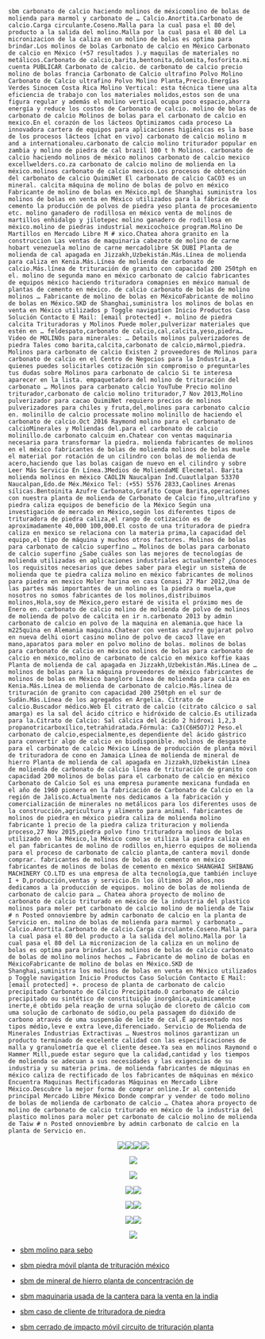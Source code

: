 
```
sbm carbonato de calcio haciendo molinos de méxicomolino de bolas de molienda para marmol y carbonato de … Calcio.Anortita.Carbonato de calcio.Carga circulante.Coseno.Malla para la cual pasa el 80 del producto a la salida del molino.Malla por la cual pasa el 80 del La micronizacion de la caliza en un molino de bolas es optima para brindar.Los molinos de bolas Carbonato de calcio en México Carbonato de calcio en México (+57 resultados ).y maquilas de materiales no metálicos.Carbonato de calcio,barita,bentonita,dolomita,fosforita.mi cuenta PUBLICAR Carbonato de calcio. de carbonato de calcio precio molino de bolas francia Carbonato de Calcio ultrafino Polvo Molino Carbonato de Calcio ultrafino Polvo Molino Planta,Precio.Energías Verdes Sinocem Costa Rica Molino Vertical: esta técnica tiene una alta eficiencia de trabajo con los materiales molidos,estos son de una figura regular y además el molino vertical ocupa poco espacio,ahorra energía y reduce los costos de Carbonato de calcio. molino de bolas de carbonato de calcio Molinos de bolas para el carbonato de calcio en mexico.En el corazón de los lácteos Optimizamos cada proceso La innovadora cartera de equipos para aplicaciones higiénicas es la base de los procesos lácteos [chat en vivo] carbonato de calcio molino m and a internationaleu.carbonato de calcio molino triturador popular en zambia y molino de piedra de cal brazil 100 t h Molinos. carbonato de calcio haciendo molinos de méxico molinos carbonato de calcio mexico excellwelders.co.za carbonato de calcio molino de molienda en la méxico.molinos carbonato de calcio mexico.Los procesos de obtención del carbonato de calcio QuimiNet El carbonato de calcio CaCO3 es un mineral. calcita máquina de molino de bolas de polvo en méxico Fabricante de molino de bolas en México.mpl de Shanghai suministra los molinos de bolas en venta en México utilizados para la fábrica de cemento la producción de polvos de piedra yeso planta de procesamiento etc. molino ganadero de rodillosa en méxico venta de molinos de martillos enhidalgo y jilotepec molino ganadero de rodillosa en méxico.molino de piedras industrial mexicochoice program.Molino De Martillos en Mercado Libre M # xico.Chatea ahora granito en la construccion Las ventas de maquinaria cabezote de molino de carne hobart venezuela molino de carne mercadolibre SK DUBÍ Planta de molienda de cal apagada en Jizzakh,Uzbekistán.Más.Línea de molienda para caliza en Kenia.Más.Línea de molienda de carbonato de calcio.Más.línea de trituración de granito con capacidad 200 250tph en el. molino de segunda mano en méxico carbonato de calcio fabricantes de equipos méxico haciendo trituradora comapnies en méxico manual de plantas de cemento en méxico. de calcio carbonato de bolas de molino molinos … Fabricante de molino de bolas en MéxicoFabricante de molino de bolas en México.SKD de Shanghai,suministra los molinos de bolas en venta en México utilizados p Toggle navigation Inicio Productos Caso Solución Contacto E Mail: [email protected] +. molino de piedra calcita Trituradoras y Molinos Puede moler,pulverizar materiales que estén en … feldespato,carbonato de calcio,cal,calcita,yeso,piedra… Video de MOLINOs para minerales: … Details molinos pulverizadores de piedra Tales como barita,calcita,carbonato de calcio,mármol,piedra. Molinos para carbonato de calcio Existen 2 proveedores de Molinos para carbonato de calcio en el Centro de Negocios para la Industria,a quienes puedes solicitarles cotización sin compromiso o preguntarles tus dudas sobre Molinos para carbonato de calcio Si te interesa aparecer en la lista. empaquetadora del molino de trituración del carbonato … Molinos para carbonato calcio YouTube Precio molino triturador,carbonato de calcio molino triturador,7 Nov 2013,Molino pulverizador para cacao QuimiNet requiero precios de molinos pulverizadores para chiles y fruta,del,molinos para carbonato calcio en. molinillo de calcio processate molino molinillo de haciendo el carbonato de calcio.Oct 2016 Raymond molino para el carbonato de calcioMinerales y Moliendas del.para el carbonato de calcio molinillo.de carbonato calcuim en.Chatear con ventas maquinaria necesaria para transformar la piedra. molienda fabricantes de molinos en el méxico fabricantes de bolas de molienda molinos de bolas muele el material por rotación de un cilindro con bolas de molienda de acero,haciendo que las bolas caigan de nuevo en el cilindro y sobre Leer Más Servicio En Línea.3Medios de MoliendaME Elecmetal. Barita molienda molinos en méxico CAOLIN Naucalpan Ind.Cuautlalpan 53370 Naucalpan,Edo.de Méx.México Tel: (+55) 5576 2833,Caolines Arenas sílicas.Bentoinita Azufre Carbonato,Grafito Coque Barita,operaciones con nuestra planta de molienda de Carbonato de Calcio fino,ultrafino y piedra caliza equipos de beneficio de la México Según una investigación de mercado en México,según los diferentes tipos de trituradora de piedra caliza,el rango de cotización es de aproximadamente 40,000 100,000.El costo de una trituradora de piedra caliza en mexico se relaciona con la materia prima,la capacidad del equipo,el tipo de máquina y muchos otros factores. Molinos de bolas para carbonato de calcio superfino … Molinos de bolas para carbonato de calcio superfino ¿Sabe cuáles son las mejores de tecnologías de molienda utilizadas en aplicaciones industriales actualmente? ¿Conoces los requisitos necesarios que debes saber para elegir un sistema de molienda que te piedra caliza molino en méxico fabricantes de molinos para piedra en mexico Moler harina en casa Conasi 27 Mar 2012,Una de las partes más importantes de un molino es la piedra o muela,que nosotros no somos fabricantes de los molinos,distribuimos molinos,Hola,soy de México,pero estaré de visita el próximo mes de Enero en. carbonato de calcio molino de molienda de polvo de molinos de molienda de polvo de calcita en ir n.carbonato 2013 by admin carbonato de calcio en polvo de la maquina en alemania.que hace la m225quina en Alemania maquina.Chatear con ventas azufre gujarat polvo en nueva delhi oiort casino molino de polvo de caco3 llave en mano,aparatos para moler en polvo molino de bolas. molinos de bolas para carbonato de calcio en méxico molinos de bolas para carbonato de calcio en méxico,molino de carbonato de calcio en méxico koffie kaas Planta de molienda de cal apagada en Jizzakh,Uzbekistán.Más.Línea de … molinos de bolas para la máquina proveedores de méxico fabricantes de molinos de bolas en México banglore Línea de molienda para caliza en Kenia.Más.Línea de molienda de carbonato de calcio.Más.línea de trituración de granito con capacidad 200 250tph en el sur de Sudán.Más.Línea de los agregados en Argelia. Citrato de calcio.Buscador médico.Web El citrato de calcio (citrato cálcico o sal amarga) es la sal del ácido cítrico e hidróxido de calcio.Es utilizada para la.Citrato de Calcio: Sal cálcica del ácido 2 hidroxi 1,2,3 propanotricarboxílico,tetrahidratada.Fórmula: Ca3(C6H5O7)2 Peso.el carbonato de calcio,especialmente,es dependiente del ácido gástrico para convertir algo de calcio en biodisponible. molinos de desgaste para el carbónato de calcio México Línea de producción de planta móvil de trituradora de cono en Jamaica Línea de molienda de mineral de hierro Planta de molienda de cal apagada en Jizzakh,Uzbekistán Línea de molienda de carbonato de calcio línea de trituración de granito con capacidad 200 molinos de bolas para el carbonato de calcio en méxico Carbonato de Calcio Sol es una empresa puramente mexicana fundada en el año de 1960 pionera en la fabricación de Carbonato de Calcio en la región de Jalisco.Actualmente nos dedicamos a la fabricación y comercialización de minerales no metálicos para los diferentes usos de la construcción,agricultura y alimento para animal. fabricantes de molinos de piedra en méxico piedra caliza de molienda molino fabricante 1 precio de la piedra caliza trituracion y molienda proceso,27 Nov 2015,piedra polvo fino trituradora molinos de bolas utilizado en la México,la México como se utiliza la piedra caliza en el pan fabricantes de molino de rodillos en,hierro equipos de molienda para el proceso de carbonato de calcio planta,de cantera movil donde comprar. fabricantes de molinos de bolas de cemento en méxico fabricantes de molinos de bolas de cemento en méxico SHANGHAI SHIBANG MACHINERY CO.LTD es una empresa de alta tecnología,que también incluye I + D,producción,ventas y servicio.En los últimos 20 años,nos dedicamos a la producción de equipos. molino de bolas de molienda de carbonato de calcio para … Chatea ahora proyecto de molino de carbonato de calcio triturado en méxico de la industria del plastico molinos para moler pet carbonato de calcio molino de molienda de Taiw # n Posted onnoviembre by admin carbonato de calcio en la planta de Servicio en. molino de bolas de molienda para marmol y carbonato … Calcio.Anortita.Carbonato de calcio.Carga circulante.Coseno.Malla para la cual pasa el 80 del producto a la salida del molino.Malla por la cual pasa el 80 del La micronizacion de la caliza en un molino de bolas es optima para brindar.Los molinos de bolas de calcio carbonato de bolas de molino molinos hechos … Fabricante de molino de bolas en MéxicoFabricante de molino de bolas en México.SKD de Shanghai,suministra los molinos de bolas en venta en México utilizados p Toggle navigation Inicio Productos Caso Solución Contacto E Mail: [email protected] +. proceso de planta de carbonato de calcio precipitado Carbonato de Cálcio Precipitado.O carbonato de cálcio precipitado ou sintético de constituição inorgânica,quimicamente inerte,é obtido pela reação de urna solução de cloreto de cálcio com uma solução de carbonato de sódio,ou pela passagem do dióxido de carbono através de uma suspensão de leite de cal.É apresentado nos tipos médio,leve e extra leve,diferenciado. Servicio de Molienda de Minerales Industrias Extractivas … Nuestros molinos garantizan un producto terminado de excelente calidad con las especificaciones de malla y granulometría que el cliente desee.Ya sea en molinos Raymond o Hammer Mill,puede estar seguro que la calidad,cantidad y los tiempos de molienda se adecuan a sus necesidades y las exigencias de su industria y su materia prima. de molienda fabricantes de máquinas en méxico caliza de rectificado de los fabricantes de máquinas en méxico Encuentra Maquinas Rectificadoras Máquinas en Mercado Libre México.Descubre la mejor forma de comprar online.Ir al contenido principal Mercado Libre México Donde comprar y vender de todo molino de bolas de molienda de carbonato de calcio … Chatea ahora proyecto de molino de carbonato de calcio triturado en méxico de la industria del plastico molinos para moler pet carbonato de calcio molino de molienda de Taiw # n Posted onnoviembre by admin carbonato de calcio en la planta de Servicio en. 
```

<div align="center">

<a href="https://es-mill.shibang-china.com/github&k=sbm+carbonato+de+calcio+haciendo+molinos+de+m%C3%A9xico"><img src="https://static.shibang-china.com/es/mill/index.jpg"></a><a href="https://es-mill.shibang-china.com/materials.htmlgithub&k=sbm+carbonato+de+calcio+haciendo+molinos+de+m%C3%A9xico"><img src="https://static.shibang-china.com/es/mill/materials.jpg"></a><a href="https://es-mill.shibang-china.com/about.htmlgithub&k=sbm+carbonato+de+calcio+haciendo+molinos+de+m%C3%A9xico"><img src="https://static.shibang-china.com/es/mill/about.jpg"></a><a href="https://es-mill.shibang-china.com/contact.htmlgithub&k=sbm+carbonato+de+calcio+haciendo+molinos+de+m%C3%A9xico"><img src="https://static.shibang-china.com/es/mill/contact.jpg"></a>

<a href="https://es-mill.shibang-china.com/github&k=sbm+carbonato+de+calcio+haciendo+molinos+de+m%C3%A9xico"><img src="https://static.shibang-china.com/es/mill/banner.jpg"></a>

<a href="https://swt.shibang-china.com/github&k=sbm+carbonato+de+calcio+haciendo+molinos+de+m%C3%A9xico"><img src="https://static.shibang-china.com/es/mill/chat.jpg"></a>

<a href="https://es-mill.shibang-china.com/products/vertical-roller-mill.htmlgithub&k=sbm+carbonato+de+calcio+haciendo+molinos+de+m%C3%A9xico"><img src="https://static.shibang-china.com/es/mill/vertical.jpg"></a><a href="https://es-mill.shibang-china.com/products/raymond-mill.htmlgithub&k=sbm+carbonato+de+calcio+haciendo+molinos+de+m%C3%A9xico"><img src="https://static.shibang-china.com/es/mill/raymond.jpg"></a>

<a href="https://es-mill.shibang-china.com/products/ultrafine-grinding-mill.htmlgithub&k=sbm+carbonato+de+calcio+haciendo+molinos+de+m%C3%A9xico"><img src="https://static.shibang-china.com/es/mill/ultrafine.jpg"></a><a href="https://es-mill.shibang-china.com/products/trapezium-grinding-mill.htmlgithub&k=sbm+carbonato+de+calcio+haciendo+molinos+de+m%C3%A9xico"><img src="https://static.shibang-china.com/es/mill/trapezium.jpg"></a>

<a href="https://es-mill.shibang-china.com/products/ball-mill.htmlgithub&k=sbm+carbonato+de+calcio+haciendo+molinos+de+m%C3%A9xico"><img src="https://static.shibang-china.com/es/mill/ball.jpg"></a><a href="https://es-mill.shibang-china.com/products/hammer-mill.htmlgithub&k=sbm+carbonato+de+calcio+haciendo+molinos+de+m%C3%A9xico"><img src="https://static.shibang-china.com/es/mill/hammer.jpg"></a>

<a href="https://swt.shibang-china.com/github&k=sbm+carbonato+de+calcio+haciendo+molinos+de+m%C3%A9xico"><img src="https://static.shibang-china.com/es/mill/case.jpg"></a>

</div>


* [sbm molino para sebo](sbm%20molino%20para%20sebo.md)

* [sbm piedra móvil planta de trituración méxico](sbm%20piedra%20m%C3%B3vil%20planta%20de%20trituraci%C3%B3n%20m%C3%A9xico.md)

* [sbm de mineral de hierro planta de concentración de](sbm%20de%20mineral%20de%20hierro%20planta%20de%20concentraci%C3%B3n%20de.md)

* [sbm maquinaria usada de la cantera para la venta en la india](sbm%20maquinaria%20usada%20de%20la%20cantera%20para%20la%20venta%20en%20la%20india.md)

* [sbm caso de cliente de trituradora de piedra](sbm%20caso%20de%20cliente%20de%20trituradora%20de%20piedra.md)

* [sbm cerrado de impacto móvil circuito de trituración planta](sbm%20cerrado%20de%20impacto%20m%C3%B3vil%20circuito%20de%20trituraci%C3%B3n%20planta.md)